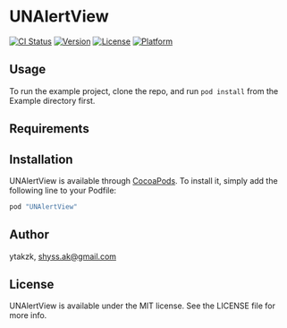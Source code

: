 # UNAlertView

[![CI Status](http://img.shields.io/travis/ytakzk/UNAlertView.svg?style=flat)](https://travis-ci.org/ytakzk/UNAlertView)
[![Version](https://img.shields.io/cocoapods/v/UNAlertView.svg?style=flat)](http://cocoapods.org/pods/UNAlertView)
[![License](https://img.shields.io/cocoapods/l/UNAlertView.svg?style=flat)](http://cocoapods.org/pods/UNAlertView)
[![Platform](https://img.shields.io/cocoapods/p/UNAlertView.svg?style=flat)](http://cocoapods.org/pods/UNAlertView)

## Usage

To run the example project, clone the repo, and run `pod install` from the Example directory first.

## Requirements

## Installation

UNAlertView is available through [CocoaPods](http://cocoapods.org). To install
it, simply add the following line to your Podfile:

```ruby
pod "UNAlertView"
```

## Author

ytakzk, shyss.ak@gmail.com

## License

UNAlertView is available under the MIT license. See the LICENSE file for more info.
